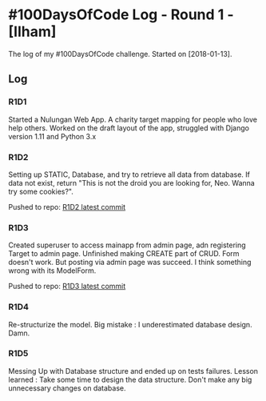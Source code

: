 # #100DaysOfCode Log - Round 1 - [Ilham]

The log of my #100DaysOfCode challenge. Started on [2018-01-13].

## Log

### R1D1
Started a Nulungan Web App. A charity target mapping for people who love help others. Worked on the draft layout of the app, struggled with Django version 1.11 and Python 3.x

### R1D2
Setting up STATIC, Database, and try to retrieve all data from database. If data not exist, return "This is not the droid you are looking for, Neo. Wanna try some cookies?".

Pushed to repo: [R1D2 latest commit](https://github.com/rokukode/nulungan_backend/commit/7c8f231f05880d979e385ff330ff836d8f72cf74)

### R1D3
Created superuser to access mainapp from admin page, adn registering Target to admin page. Unfinished making CREATE part of CRUD. Form doesn't work. But posting via admin page was succeed. I think something wrong with its ModelForm.

Pushed to repo: [R1D3 latest commit](https://github.com/rokukode/nulungan_backend/commit/85476546fb3a9aef682b9f328e60475ed4784d1a)

### R1D4
Re-structurize the model. Big mistake : I underestimated database design. Damn.

### R1D5
Messing Up with Database structure and ended up on tests failures. Lesson learned : Take some time to design the data structure. Don't make any big unnecessary changes on database.
